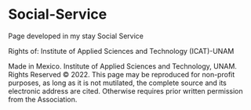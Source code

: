 # Social-Service
Page developed in my stay Social Service

Rights of: Institute of Applied Sciences and Technology (ICAT)-UNAM

Made in Mexico. Institute of Applied Sciences and Technology, UNAM. Rights Reserved © 2022. This page may be reproduced for non-profit purposes, as long as it is not mutilated, the complete source and its electronic address are cited.
Otherwise requires prior written permission from the Association.

